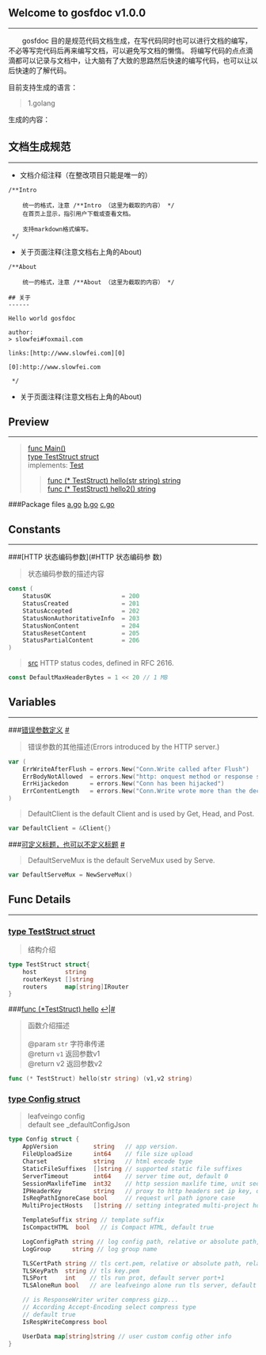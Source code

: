 
## Welcome to gosfdoc v1.0.0
------

&emsp;&emsp;gosfdoc 目的是规范代码文档生成，在写代码同时也可以进行文档的编写，不必等写完代码后再来编写文档，可以避免写文档的懒惰。
将编写代码的点点滴滴都可以记录与文档中，让大脑有了大致的思路然后快速的编写代码，也可以让以后快速的了解代码。

目前支持生成的语言：

> 1.golang

生成的内容：


## 文档生成规范
------

* 文档介绍注释（在整改项目只能是唯一的）

```
/**Intro

 	统一的格式，注意 /**Intro （这里为截取的内容） */
 	在首页上显示，指引用户下载或查看文档。

	支持markdown格式编写。
 */

```

* 关于页面注释(注意文档右上角的About)

```
/**About

 	统一的格式，注意 /**About （这里为截取的内容） */

## 关于
------

Hello world gosfdoc

author:
> slowfei#foxmail.com

links:[http://www.slowfei.com][0]

[0]:http://www.slowfei.com

 */
```

* 关于页面注释(注意文档右上角的About)




## Preview
------
> [func Main()][#]<br/>
> [type TestStruct struct][#]<br/>
> implements: [Test][#]<br/>
>>[func (* TestStruct) hello(str string) string](#func_TestStruct.hello)<a name="preview_TestStruct.hello"><a/><br/>
>>[func (* TestStruct) hello2() string][#]<br/>
>>

###Package files
[a.go][#] [b.go][#] [c.go][#]

## Constants
------

<!-- <a href="#HTTP 状态编码参数" id="HTTP 状态编码参数">HTTP 状态编码参数</a> -->

###[HTTP 状态编码参数](#HTTP 状态编码参 数) 
> 状态编码参数的描述内容

```go
const (
	StatusOK                    = 200
	StatusCreated               = 201
	StatusAccepted              = 202
	StatusNonAuthoritativeInfo  = 203
	StatusNonContent			= 204
	StatusResetContent  		= 205
	StatusPartialContent		= 206
)
```

> [src][#] HTTP status codes, defined in RFC 2616.

```go
const DefaultMaxHeaderBytes = 1 << 20 // 1 MB
```

## Variables
------

###[错误参数定义](../../../src) [#](#错误参数定义)
> 错误参数的其他描述(Errors introduced by the HTTP server.)

```go
var (
    ErrWriteAfterFlush = errors.New("Conn.Write called after Flush")
    ErrBodyNotAllowed  = errors.New("http: onquest method or response status code does not allow body")
    ErrHijackedon      = errors.New("Conn has been hijacked")
    ErrContentLength   = errors.New("Conn.Write wrote more than the declared Content-Length")
)
```

> DefaultClient is the default Client and is used by Get, Head, and Post.

```go
var DefaultClient = &Client{}
```

###[可定义标题，也可以不定义标题](#可定义标题，也可以不定义标题) [#](#可定义标题，也可以不定义标题)
> DefaultServeMux is the default ServeMux used by Serve.

```go
var DefaultServeMux = NewServeMux()
```

## Func Details 
------

### [type TestStruct struct][#]
>	结构介绍
>

```go
type TestStruct struct{
	host        string
	routerKeyst []string
	routers     map[string]IRouter
}
```

###[func (*TestStruct) hello](src.html?f=github.com/slowfei/gosfdoc.go) <a name="func_TestStruct.hello"><a/> [↩](#preview_TestStruct.hello)|[#](#func_TestStruct.hello)
> 函数介绍描述<br/>
> <br/>
> @param `str` 字符串传递<br/>
> @return `v1` 返回参数v1<br/>
> @return v2 返回参数v2<br/>

```go
func (* TestStruct) hello(str string) (v1,v2 string)
```


### [type Config struct](../../../../github.com/slowfei/gosfdoc.go)
> leafveingo config<br/>
> default see _defaultConfigJson

```go
type Config struct {
    AppVersion          string   // app version.
    FileUploadSize      int64    // file size upload
    Charset             string   // html encode type
    StaticFileSuffixes  []string // supported static file suffixes
    ServerTimeout       int64    // server time out, default 0
    SessionMaxlifeTime  int32    // http session maxlife time, unit second. use session set
    IPHeaderKey         string   // proxy to http headers set ip key, default ""
    IsReqPathIgnoreCase bool     // request url path ignore case
    MultiProjectHosts   []string // setting integrated multi-project hosts,default nil

    TemplateSuffix string // template suffix
    IsCompactHTML  bool   // is Compact HTML, default true

    LogConfigPath string // log config path, relative or absolute path, relative path from execute file root directory. log config path, relative or absolute path
    LogGroup      string // log group name

    TLSCertPath string // tls cert.pem, relative or absolute path, relative path from execute file root directory
    TLSKeyPath  string // tls key.pem
    TLSPort     int    // tls run prot, default server port+1
    TLSAloneRun bool   // are leafveingo alone run tls server, default false

    // is ResponseWriter writer compress gizp...
    // According Accept-Encoding select compress type
    // default true
    IsRespWriteCompress bool

    UserData map[string]string // user custom config other info
}
```


[#]:javascript:;




